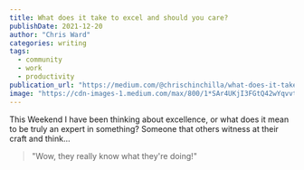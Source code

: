 ```yaml
---
title: What does it take to excel and should you care? 
publishDate: 2021-12-20
author: "Chris Ward"
categories: writing
tags: 
  - community
  - work
  - productivity
publication_url: "https://medium.com/@chrischinchilla/what-does-it-take-to-excel-and-should-you-care-41872e869d8c"
image: "https://cdn-images-1.medium.com/max/800/1*SAr4UKjI3FGtQ42wYqvvtw.jpeg"
---
```



This Weekend I have been thinking about excellence, or what does it mean
to be truly an expert in something? Someone that others witness at their
craft and think...

> "Wow, they really know what they're doing!"

